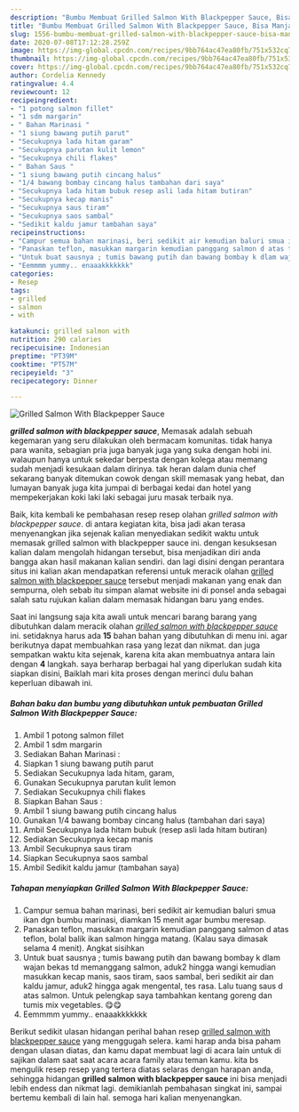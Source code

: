 ```yaml
---
description: "Bumbu Membuat Grilled Salmon With Blackpepper Sauce, Bisa Manjain Lidah"
title: "Bumbu Membuat Grilled Salmon With Blackpepper Sauce, Bisa Manjain Lidah"
slug: 1556-bumbu-membuat-grilled-salmon-with-blackpepper-sauce-bisa-manjain-lidah
date: 2020-07-08T17:12:28.259Z
image: https://img-global.cpcdn.com/recipes/9bb764ac47ea80fb/751x532cq70/grilled-salmon-with-blackpepper-sauce-foto-resep-utama.jpg
thumbnail: https://img-global.cpcdn.com/recipes/9bb764ac47ea80fb/751x532cq70/grilled-salmon-with-blackpepper-sauce-foto-resep-utama.jpg
cover: https://img-global.cpcdn.com/recipes/9bb764ac47ea80fb/751x532cq70/grilled-salmon-with-blackpepper-sauce-foto-resep-utama.jpg
author: Cordelia Kennedy
ratingvalue: 4.4
reviewcount: 12
recipeingredient:
- "1 potong salmon fillet"
- "1 sdm margarin"
- " Bahan Marinasi "
- "1 siung bawang putih parut"
- "Secukupnya lada hitam garam"
- "Secukupnya parutan kulit lemon"
- "Secukupnya chili flakes"
- " Bahan Saus "
- "1 siung bawang putih cincang halus"
- "1/4 bawang bombay cincang halus tambahan dari saya"
- "Secukupnya lada hitam bubuk resep asli lada hitam butiran"
- "Secukupnya kecap manis"
- "Secukupnya saus tiram"
- "Secukupnya saos sambal"
- "Sedikit kaldu jamur tambahan saya"
recipeinstructions:
- "Campur semua bahan marinasi, beri sedikit air kemudian baluri smua ikan dgn bumbu marinasi, diamkan 15 menit agar bumbu meresap."
- "Panaskan teflon, masukkan margarin kemudian panggang salmon d atas teflon, bolal balik ikan salmon hingga matang. (Kalau saya dimasak selama 4 menit). Angkat sisihkan"
- "Untuk buat sausnya ; tumis bawang putih dan bawang bombay k dlam wajan bekas td memanggang salmon, aduk2 hingga wangi kemudian masukkan kecap manis, saos tiram, saos sambal, beri sedikit air dan kaldu jamur, aduk2 hingga agak mengental, tes rasa. Lalu tuang saus d atas salmon. Untuk pelengkap saya tambahkan kentang goreng dan tumis mix vegetables. 😋😋"
- "Eemmmm yummy.. enaaakkkkkkk"
categories:
- Resep
tags:
- grilled
- salmon
- with

katakunci: grilled salmon with 
nutrition: 290 calories
recipecuisine: Indonesian
preptime: "PT39M"
cooktime: "PT57M"
recipeyield: "3"
recipecategory: Dinner

---
```



![Grilled Salmon With Blackpepper Sauce](https://img-global.cpcdn.com/recipes/9bb764ac47ea80fb/751x532cq70/grilled-salmon-with-blackpepper-sauce-foto-resep-utama.jpg)

<b><i>grilled salmon with blackpepper sauce</i></b>, Memasak adalah sebuah kegemaran yang seru dilakukan oleh bermacam komunitas. tidak hanya para wanita, sebagian pria juga banyak juga yang suka dengan hobi ini. walaupun hanya untuk sekedar berpesta dengan kolega atau memang sudah menjadi kesukaan dalam dirinya. tak heran dalam dunia chef sekarang banyak ditemukan cowok dengan skill memasak yang hebat, dan lumayan banyak juga kita jumpai di berbagai kedai dan hotel yang mempekerjakan koki laki laki sebagai juru masak terbaik nya.

Baik, kita kembali ke pembahasan resep resep olahan <i>grilled salmon with blackpepper sauce</i>. di antara kegiatan kita, bisa jadi akan terasa menyenangkan jika sejenak kalian menyediakan sedikit waktu untuk memasak grilled salmon with blackpepper sauce ini. dengan kesuksesan kalian dalam mengolah hidangan tersebut, bisa menjadikan diri anda bangga akan hasil makanan kalian sendiri. dan lagi disini dengan perantara situs ini kalian akan mendapatkan referensi untuk meracik olahan <u>grilled salmon with blackpepper sauce</u> tersebut menjadi makanan yang enak dan sempurna, oleh sebab itu simpan alamat website ini di ponsel anda sebagai salah satu rujukan kalian dalam memasak hidangan baru yang endes.




Saat ini langsung saja kita awali untuk mencari barang barang yang dibutuhkan dalam meracik olahan <u><i>grilled salmon with blackpepper sauce</i></u> ini. setidaknya harus ada <b>15</b> bahan bahan yang dibutuhkan di menu ini. agar berikutnya dapat membuahkan rasa yang lezat dan nikmat. dan juga sempatkan waktu kita sejenak, karena kita akan membuatnya antara lain dengan <b>4</b> langkah. saya berharap berbagai hal yang diperlukan sudah kita siapkan disini, Baiklah mari kita proses dengan merinci dulu bahan keperluan dibawah ini.

<!--inarticleads1-->

##### Bahan baku dan bumbu yang dibutuhkan untuk pembuatan Grilled Salmon With Blackpepper Sauce:

1. Ambil 1 potong salmon fillet
1. Ambil 1 sdm margarin
1. Sediakan  Bahan Marinasi :
1. Siapkan 1 siung bawang putih parut
1. Sediakan Secukupnya lada hitam, garam,
1. Gunakan Secukupnya parutan kulit lemon
1. Sediakan Secukupnya chili flakes
1. Siapkan  Bahan Saus :
1. Ambil 1 siung bawang putih cincang halus
1. Gunakan 1/4 bawang bombay cincang halus (tambahan dari saya)
1. Ambil Secukupnya lada hitam bubuk (resep asli lada hitam butiran)
1. Sediakan Secukupnya kecap manis
1. Ambil Secukupnya saus tiram
1. Siapkan Secukupnya saos sambal
1. Ambil Sedikit kaldu jamur (tambahan saya)




<!--inarticleads2-->

##### Tahapan menyiapkan Grilled Salmon With Blackpepper Sauce:

1. Campur semua bahan marinasi, beri sedikit air kemudian baluri smua ikan dgn bumbu marinasi, diamkan 15 menit agar bumbu meresap.
1. Panaskan teflon, masukkan margarin kemudian panggang salmon d atas teflon, bolal balik ikan salmon hingga matang. (Kalau saya dimasak selama 4 menit). Angkat sisihkan
1. Untuk buat sausnya ; tumis bawang putih dan bawang bombay k dlam wajan bekas td memanggang salmon, aduk2 hingga wangi kemudian masukkan kecap manis, saos tiram, saos sambal, beri sedikit air dan kaldu jamur, aduk2 hingga agak mengental, tes rasa. Lalu tuang saus d atas salmon. Untuk pelengkap saya tambahkan kentang goreng dan tumis mix vegetables. 😋😋
1. Eemmmm yummy.. enaaakkkkkkk




Berikut sedikit ulasan hidangan perihal bahan resep <u>grilled salmon with blackpepper sauce</u> yang menggugah selera. kami harap anda bisa paham dengan ulasan diatas, dan kamu dapat membuat lagi di acara lain untuk di sajikan dalam saat saat acara acara family atau teman kamu. kita bs mengulik resep resep yang tertera diatas selaras dengan harapan anda, sehingga hidangan <b>grilled salmon with blackpepper sauce</b> ini bisa menjadi lebih endess dan nikmat lagi. demikianlah pembahasan singkat ini, sampai bertemu kembali di lain hal. semoga hari kalian menyenangkan.
